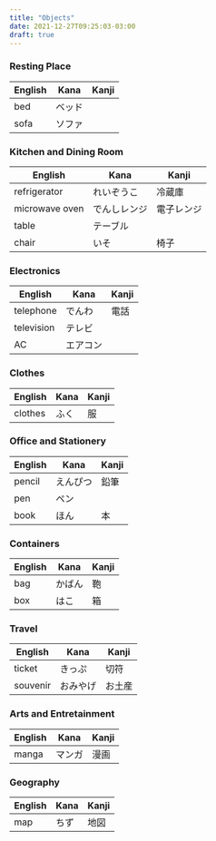 ```yaml
---
title: "Objects"
date: 2021-12-27T09:25:03-03:00
draft: true
---
```

### Resting Place
| English | Kana     | Kanji |
|---------|----------|-------|
| bed     | ベッド   |       |
| sofa    | ソファ   |       |

### Kitchen and Dining Room
| English        | Kana         | Kanji      |
|----------------|--------------|------------|
| refrigerator   | れいぞうこ   | 冷蔵庫     |
| microwave oven | でんしレンジ | 電子レンジ |
| table          | テーブル     |            |
| chair          | いそ         | 椅子       |

### Electronics
| English    | Kana     | Kanji |
|------------|----------|-------|
| telephone  | でんわ   | 電話  |
| television | テレビ   |       |
| AC         | エアコン |       |

### Clothes
| English | Kana | Kanji |
|---------|------|-------|
| clothes | ふく | 服    |

### Office and Stationery
| English | Kana     | Kanji |
|---------|----------|-------|
| pencil  | えんぴつ | 鉛筆  |
| pen     | ペン     |       |
| book    | ほん     | 本    |

### Containers
| English | Kana   | Kanji |
|---------|--------|-------|
| bag     | かばん | 鞄    |
| box     | はこ   | 箱    |

### Travel
| English  | Kana     | Kanji  |
|----------|----------|--------|
| ticket   | きっぷ   | 切符   |
| souvenir | おみやげ | お土産 |

### Arts and Entretainment
| English | Kana   | Kanji |
|---------|--------|-------|
| manga   | マンガ | 漫画  |

### Geography
| English | Kana | Kanji |
|---------|------|-------|
| map     | ちず | 地図  |
